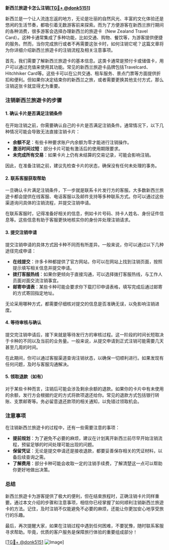 **新西兰旅遊卡怎么注销[[TG💪+ @donk5151](https://t.me/s/donk5151)]**

新西兰是一个让人流连忘返的地方，无论是壮丽的自然风光、丰富的文化体验还是悠闲的生活节奏，都吸引着无数游客前来探索。而为了方便游客在新西兰旅行期间的各种消费，很多游客会选择办理新西兰的旅遊卡（New Zealand Travel Card）。这种卡通常集成了多种功能，比如交通、购物、餐饮等，为游客提供便捷的服务。然而，当你完成旅行或者不再需要这张卡时，如何注销它呢？这篇文章将为你详细介绍新西兰旅遊卡的注销流程及相关注意事项。

首先，我们需要了解新西兰旅遊卡的基本信息。这类卡通常是预付卡或储值卡，用户可以通过充值来使用其功能。常见的新西兰旅遊卡品牌包括Travelcard、Hitchhiker Card等。这些卡可以在公共交通、租车服务、景点门票等方面提供折扣和便利。但如果你决定结束你的新西兰之旅，或者需要更换其他支付方式，那么注销这张卡就显得尤为重要。

### 注销新西兰旅遊卡的步骤

#### 1. 确认卡片是否满足注销条件

在开始注销之前，你需要确认自己的卡片是否满足注销条件。通常情况下，以下几种情况可能会导致无法直接注销卡片：

- **余额不足**：有些卡种要求账户内余额为零才能进行注销操作。
- **激活时间过短**：部分卡片可能有激活后的使用期限要求。
- **未完成所有交易**：如果卡片上仍有未结算的交易记录，可能会影响注销。

因此，在准备注销之前，建议先检查卡片的状态，确保没有任何未处理的事务。

#### 2. 联系客服获取帮助

一旦确认卡片满足注销条件，下一步就是联系卡片发行方的客服。大多数新西兰旅遊卡都会提供在线客服、电话客服以及邮件支持等多种联系方式。你可以通过这些渠道询问具体的注销流程，并提交注销申请。

在联系客服时，记得准备好相关的信息，例如卡片号码、持卡人姓名、身份证件信息等。这些信息有助于客服更快地核实你的身份并处理注销请求。

#### 3. 提交注销申请

提交注销申请的具体方式因卡种不同而有所差异。一般来说，你可以通过以下几种途径完成申请：

- **在线提交**：许多卡种都提供了官方网站，你可以在网站上找到注销页面，按照提示填写相关信息并提交申请。
- **拨打客服热线**：如果你更倾向于直接沟通，可以选择拨打客服热线，与工作人员面对面交流注销事宜。
- **邮寄申请表**：某些卡种可能会要求你下载打印申请表格，填写完成后通过邮寄的方式寄回指定地址。

无论采用哪种方式，都需要仔细核对提交的信息是否准确无误，以免影响注销进度。

#### 4. 等待审核与确认

提交完注销申请后，接下来就是等待发行方的审核过程。这一阶段的时间长短取决于卡种的不同以及当前的业务量。一般来说，从提交申请到正式注销可能需要几天甚至几周的时间。

在此期间，你可以通过客服渠道查询注销状态，以确保一切顺利进行。如果发现有任何问题，及时与客服沟通解决。

#### 5. 领取退款（如有）

对于某些卡种而言，注销后可能会涉及剩余余额的退款。如果你的卡片中有未使用的余额，发行方会根据约定的方式将款项退还给你。常见的退款方式包括银行转账、支票邮寄等。务必留意退还款项的相关通知，以免错过领取机会。

### 注意事项

在注销新西兰旅遊卡的过程中，还有一些需要注意的事项：

- **提前规划**：为了避免不必要的麻烦，建议在计划离开新西兰前尽早开始注销流程，预留足够的时间处理可能出现的问题。
- **保留凭证**：无论是提交申请还是接收退款，都要妥善保存相关的凭证材料，以备后续查询之需。
- **了解费用**：部分卡种可能会收取一定的注销手续费，了解清楚这一点可以帮助你更好地做出决策。

### 总结

新西兰旅遊卡为游客提供了极大的便利，但在结束旅程时，正确注销卡片同样重要。通过本文介绍的步骤和注意事项，相信你已经掌握了如何顺利注销新西兰旅遊卡的方法。记住，及时注销不仅能避免不必要的麻烦，还能让你更加安心地享受旅行的乐趣。

最后，再次提醒大家，如果在注销过程中遇到任何困难，不要犹豫，随时联系客服寻求帮助。毕竟，优质的客户服务是保障旅行体验的重要组成部分！

[[TG💪+ @donk5151](https://t.me/s/donk5151) ![Image](https://i.postimg.cc/rwNCRYN7/Snipaste-2025-04-30-17-27-05.png)]